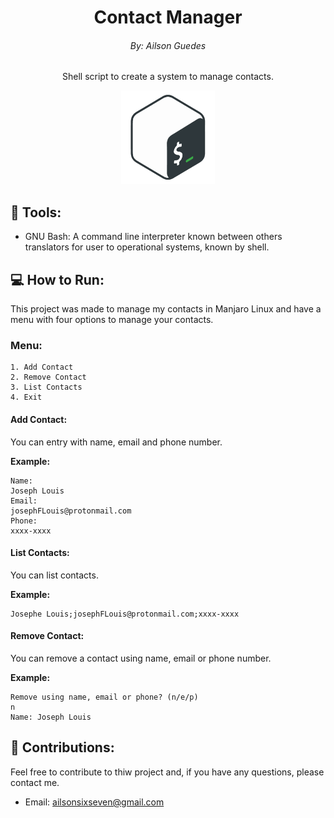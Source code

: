 <h1 align='center'> Contact Manager </h1>
<h6 align='center'> By: Ailson Guedes </h6>

<p align='center'>Shell script to create a system to manage contacts.</p>

 <div align='center'>
 <a href="https://pt.wikipedia.org/wiki/Bash" target="_blank">
      <img src="./img/bash_logo.png" width="150" height="150" />
  </a>
</div>

## 🔧 Tools:

-   GNU Bash: A command line interpreter known between others translators for user to operational systems, known by shell.

## 💻 How to Run:

This project was made to manage my contacts in Manjaro Linux and have a menu with four options to
manage your contacts.

### Menu:
```shell
1. Add Contact
2. Remove Contact
3. List Contacts
4. Exit
```
#### Add Contact:
You can entry with name, email and phone number.

**Example:**

```shell
Name:
Joseph Louis
Email:
josephFLouis@protonmail.com
Phone:
xxxx-xxxx
```

#### List Contacts:
You can list contacts.

**Example:**

```shell
Josephe Louis;josephFLouis@protonmail.com;xxxx-xxxx
```

#### Remove Contact:
You can remove a contact using name, email or phone number.

**Example:**

```shell
Remove using name, email or phone? (n/e/p)
n
Name: Joseph Louis
```

## 🙏 Contributions:

Feel free to contribute to thiw project and, if you have any questions, please contact me.

- Email: [ailsonsixseven@gmail.com](mailto:ailsonsixseven@gmail.com)

